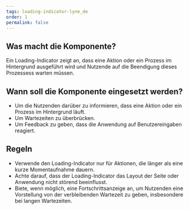 ```yaml
---
tags: loading-indicator-lyne_de
order: 1
permalink: false
---
```


## Was macht die Komponente?
Ein Loading-Indicator zeigt an, dass eine Aktion oder ein Prozess im Hintergrund ausgeführt wird und Nutzende auf die Beendigung dieses Prozessess warten müssen.

## Wann soll die Komponente eingesetzt werden?
* Um die Nutzenden darüber zu informieren, dass eine Aktion oder ein Prozess im Hintergrund läuft.
* Um Wartezeiten zu überbrücken.
* Um Feedback zu geben, dass die Anwendung auf Benutzereingaben reagiert.

## Regeln
* Verwende den Loading-Indicator nur für Aktionen, die länger als eine kurze Momentaufnahme dauern.
* Achte darauf, dass der Loading-Indicator das Layout der Seite oder Anwendung nicht störend beeinflusst.
* Biete, wenn möglich, eine Fortschrittsanzeige an, um Nutzenden eine Vorstellung von der verbleibenden Wartezeit zu geben, insbesondere bei langen Wartezeiten.